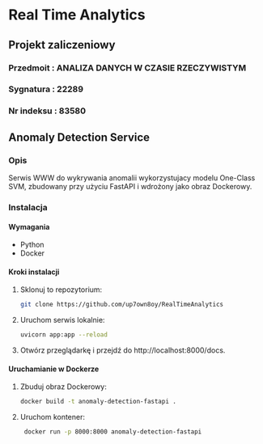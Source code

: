 # Real Time Analytics

## Projekt zaliczeniowy
### Przedmoit  : ANALIZA DANYCH W CZASIE RZECZYWISTYM
### Sygnatura  : 22289
### Nr indeksu : 83580

## Anomaly Detection Service

### Opis
Serwis WWW do wykrywania anomalii wykorzystujacy modelu One-Class SVM, zbudowany przy użyciu FastAPI i wdrożony jako obraz Dockerowy.

### Instalacja
#### Wymagania
- Python
- Docker

#### Kroki instalacji
1. Sklonuj to repozytorium:
   ```bash
   git clone https://github.com/up7own8oy/RealTimeAnalytics

2. Uruchom serwis lokalnie:
   ```bash
   uvicorn app:app --reload

3. Otwórz przeglądarkę i przejdź do
    http://localhost:8000/docs.

#### Uruchamianie w Dockerze
1. Zbuduj obraz Dockerowy:
   ```bash
   docker build -t anomaly-detection-fastapi .

2. Uruchom kontener:
   ```bash
    docker run -p 8000:8000 anomaly-detection-fastapi
